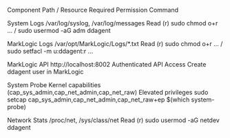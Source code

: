 Component
Path / Resource
Required Permission
Command

System Logs
/var/log/syslog, /var/log/messages
Read (r)
sudo chmod o+r ... / sudo usermod -aG adm ddagent

MarkLogic Logs
/var/opt/MarkLogic/Logs/*.txt
Read (r)
sudo chmod o+r ... / sudo setfacl -m u:ddagent:r ...

MarkLogic API
http://localhost:8002
Authenticated API Access
Create ddagent user in MarkLogic

System Probe
Kernel capabilities (cap_sys_admin,cap_net_admin,cap_net_raw)
Elevated privileges
sudo setcap cap_sys_admin,cap_net_admin,cap_net_raw+ep $(which system-probe)

Network Stats
/proc/net, /sys/class/net
Read (r)
sudo usermod -aG netdev ddagent
